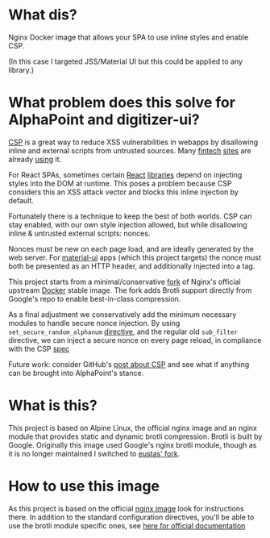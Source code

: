 # What dis?
Nginx Docker image that allows your SPA to use inline styles and enable CSP.

(In this case I targeted JSS/Material UI but this could be applied to any library.)

# What problem does this solve for AlphaPoint and digitizer-ui?
[CSP](https://www.w3.org/TR/CSP3/) is a great way to reduce XSS vulnerabilities in webapps by disallowing inline and external scripts from untrusted sources. Many [fintech](https://www.coinbase.com/) [sites](https://www.binance.com) are already [using](https://www.kraken.com/) it.

For React SPAs, sometimes certain [React](http://cssinjs.org) [libraries](https://github.com/wwayne/react-tooltip) depend on injecting styles into the DOM at runtime. This poses a problem because CSP considers this an XSS attack vector and blocks this inline injection by default.

Fortunately there is a technique to keep the best of both worlds. CSP can stay enabled, with our own style injection allowed, but while disallowing inline & untrusted external scripts: nonces.

Nonces must be new on each page load, and are ideally generated by the web server. For [material-ui](http://material-ui.com) apps (which this project targets) the nonce must both be presented as an HTTP header, and additionally injected into a <meta> tag.

This project starts from a minimal/conservative [fork](https://github.com/fholzer/docker-nginx-brotli) of Nginx's official upstream [Docker](https://hub.docker.com/_/nginx/) stable image. The fork adds Brotli support directly from Google's repo to enable best-in-class compression.

As a final adjustment we conservatively add the minimum necessary modules to handle secure nonce injection. By using `set_secure_random_alphanum` [directive](https://www.nginx.com/resources/wiki/modules/set_misc/#set-secure-random-alphanum), and the regular old `sub_filter` directive, we can inject a secure nonce on every page reload, in compliance with the CSP [spec](https://www.w3.org/TR/CSP3)

Future work: consider GitHub's [post about CSP](https://githubengineering.com/githubs-csp-journey/) and see what if anything can be brought into AlphaPoint's stance.

# What is this?
This project is based on Alpine Linux, the official nginx image and an nginx module that provides static and dynamic brotli compression. Brotli is built by Google. Originally this image used Google's nginx brotli module, though as it is no longer maintained I switched to [eustas' fork](https://github.com/eustas/ngx_brotli).

# How to use this image
As this project is based on the official [nginx image](https://hub.docker.com/_/nginx/) look for instructions there. In addition to the standard configuration directives, you'll be able to use the brotli module specific ones, see [here for official documentation](https://github.com/eustas/ngx_brotli#configuration-directives)

